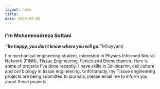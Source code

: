 ```yaml
---
layout: home
title: 
date: 2024-09-08 
---
```

### I'm Mohammadreza Soltani 
***“Be happy, you don't know where you will go.”***(Khayyam)

I'm mechanical engineering student, interested in Physics Informed Neural Network (PINN), Tissue Engineering, Fenics and Biomechanics. Here is some of projects i've done recently, I have skills in 3d-bioprint, cell culture and cell biology in tissue engineering. Unfortanutly, my Tissue engineering projects are being submitted to journals, please email me to inform you about these projects.


